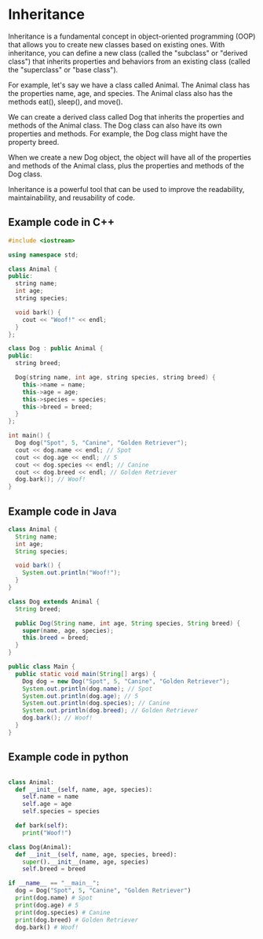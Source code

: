 # Inheritance

Inheritance is a fundamental concept in object-oriented programming (OOP) that
allows you to create new classes based on existing ones. With inheritance, you
can define a new class (called the "subclass" or "derived class") that inherits
properties and behaviors from an existing class (called the "superclass" or
"base class").

For example, let's say we have a class called Animal. The Animal class has the
properties name, age, and species. The Animal class also has the methods eat(),
sleep(), and move().

We can create a derived class called Dog that inherits the properties and
methods of the Animal class. The Dog class can also have its own properties and
methods. For example, the Dog class might have the property breed.

When we create a new Dog object, the object will have all of the properties and
methods of the Animal class, plus the properties and methods of the Dog class.

Inheritance is a powerful tool that can be used to improve the readability,
maintainability, and reusability of code.

## Example code in C++

```cpp
#include <iostream>

using namespace std;

class Animal {
public:
  string name;
  int age;
  string species;

  void bark() {
    cout << "Woof!" << endl;
  }
};

class Dog : public Animal {
public:
  string breed;

  Dog(string name, int age, string species, string breed) {
    this->name = name;
    this->age = age;
    this->species = species;
    this->breed = breed;
  }
};

int main() {
  Dog dog("Spot", 5, "Canine", "Golden Retriever");
  cout << dog.name << endl; // Spot
  cout << dog.age << endl; // 5
  cout << dog.species << endl; // Canine
  cout << dog.breed << endl; // Golden Retriever
  dog.bark(); // Woof!
}

```

## Example code in Java

```java
class Animal {
  String name;
  int age;
  String species;

  void bark() {
    System.out.println("Woof!");
  }
}

class Dog extends Animal {
  String breed;

  public Dog(String name, int age, String species, String breed) {
    super(name, age, species);
    this.breed = breed;
  }
}

public class Main {
  public static void main(String[] args) {
    Dog dog = new Dog("Spot", 5, "Canine", "Golden Retriever");
    System.out.println(dog.name); // Spot
    System.out.println(dog.age); // 5
    System.out.println(dog.species); // Canine
    System.out.println(dog.breed); // Golden Retriever
    dog.bark(); // Woof!
  }
}
```

## Example code in python

```py

class Animal:
  def __init__(self, name, age, species):
    self.name = name
    self.age = age
    self.species = species

  def bark(self):
    print("Woof!")

class Dog(Animal):
  def __init__(self, name, age, species, breed):
    super().__init__(name, age, species)
    self.breed = breed

if __name__ == "__main__":
  dog = Dog("Spot", 5, "Canine", "Golden Retriever")
  print(dog.name) # Spot
  print(dog.age) # 5
  print(dog.species) # Canine
  print(dog.breed) # Golden Retriever
  dog.bark() # Woof!
```

